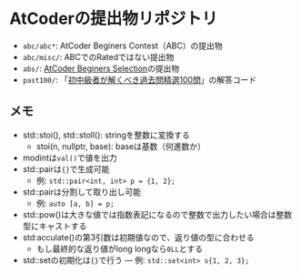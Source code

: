 # AtCoderの提出物リポジトリ

- `abc/abc*`: AtCoder Beginers Contest（ABC）の提出物
- `abc/misc/`: ABCでのRatedではない提出物
- `abs/`: [AtCoder Beginers Selection](https://atcoder.jp/contests/abs)の提出物
- `past100/`: 「[初中級者が解くべき過去問精選100問](https://qiita.com/e869120/items/eb50fdaece12be418faa#2-3-分野別初中級者が解くべき過去問精選-100-問)」の解答コード

## メモ

- std::stoi(), std::stoll(): stringを整数に変換する
  - stoi(n, nullptr, base): baseは基数（何進数か）
- modintは`val()`で値を出力
- std::pairは`{}`で生成可能
  - 例: `std::pair<int, int> p = {1, 2};`
- std::pairは分割して取り出し可能
  - 例: `auto [a, b] = p;`
- std::pow()は大きな値では指数表記になるので整数で出力したい場合は整数型にキャストする
- std:acculate()の第3引数は初期値なので、返り値の型に合わせる
  - もし最終的な返り値がlong longなら`0LL`とする
- std::setの初期化は`{}`で行う
  ― 例: `std::set<int> s{1, 2, 3};`
